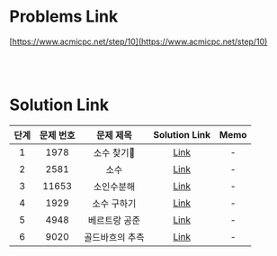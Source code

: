 # Problems Link

[https://www.acmicpc.net/step/10](https://www.acmicpc.net/step/10)

<br><br>

# Solution Link

| 단계 | 문제 번호 |    문제 제목    |               Solution Link               | Memo |
| :--: | :-------: | :-------------: | :---------------------------------------: | :--: |
|  1   |   1978    |    소수 찾기    |    [Link](../Solutions/1978_소수_찾기)    |  -   |
|  2   |   2581    |      소수       |      [Link](../Solutions/2581_소수)       |  -   |
|  3   |   11653   |   소인수분해    |   [Link](../Solutions/11653_소인수분해)   |  -   |
|  4   |   1929    |   소수 구하기   |   [Link](../Solutions/1929_소수_구하기)   |  -   |
|  5   |   4948    |  베르트랑 공준  |  [Link](../Solutions/4948_베르트랑_공준)  |  -   |
|  6   |   9020    | 골드바흐의 추측 | [Link](../Solutions/9020_골드바흐의_추측) |  -   |
